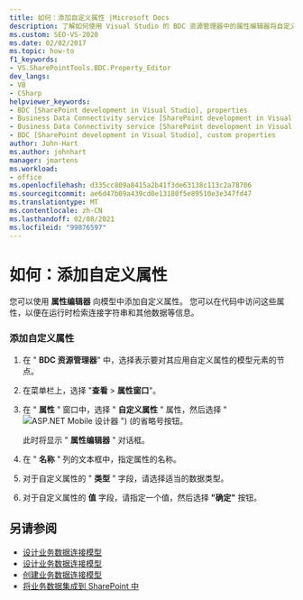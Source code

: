 ```yaml
---
title: 如何：添加自定义属性 |Microsoft Docs
description: 了解如何使用 Visual Studio 的 BDC 资源管理器中的属性编辑器将自定义属性添加到 SharePoint 中的业务数据连接 (BDC) 模型。
ms.custom: SEO-VS-2020
ms.date: 02/02/2017
ms.topic: how-to
f1_keywords:
- VS.SharePointTools.BDC.Property_Editor
dev_langs:
- VB
- CSharp
helpviewer_keywords:
- BDC [SharePoint development in Visual Studio], properties
- Business Data Connectivity service [SharePoint development in Visual Studio], properties
- Business Data Connectivity service [SharePoint development in Visual Studio], custom properties
- BDC [SharePoint development in Visual Studio], custom properties
author: John-Hart
ms.author: johnhart
manager: jmartens
ms.workload:
- office
ms.openlocfilehash: d335cc809a8415a2b41f3de63138c113c2a78706
ms.sourcegitcommit: ae6d47b09a439cd0e13180f5e89510e3e347fd47
ms.translationtype: MT
ms.contentlocale: zh-CN
ms.lasthandoff: 02/08/2021
ms.locfileid: "99876597"
---
```

# <a name="how-to-add-a-custom-property"></a>如何：添加自定义属性
  您可以使用 **属性编辑器** 向模型中添加自定义属性。 您可以在代码中访问这些属性，以便在运行时检索连接字符串和其他数据等信息。

### <a name="to-add-a-custom-property"></a>添加自定义属性

1. 在 " **BDC 资源管理器**" 中，选择表示要对其应用自定义属性的模型元素的节点。

2. 在菜单栏上，选择 "**查看**  >  **属性窗口**"。

3. 在 " **属性** " 窗口中，选择 " **自定义属性** " 属性，然后选择 " ![ASP.NET Mobile 设计器](../sharepoint/media/mwellipsis.gif "ASP.NET 移动设计器中的省略号") ")  (的省略号按钮。

     此时将显示 " **属性编辑器** " 对话框。

4. 在 " **名称** " 列的文本框中，指定属性的名称。

5. 对于自定义属性的 " **类型** " 字段，请选择适当的数据类型。

6. 对于自定义属性的 **值** 字段，请指定一个值，然后选择 **"确定"** 按钮。

## <a name="see-also"></a>另请参阅
- [设计业务数据连接模型](../sharepoint/designing-a-business-data-connectivity-model.md)
- [设计业务数据连接模型](../sharepoint/designing-a-business-data-connectivity-model.md)
- [创建业务数据连接模型](../sharepoint/creating-a-business-data-connectivity-model.md)
- [将业务数据集成到 SharePoint 中](../sharepoint/integrating-business-data-into-sharepoint.md)
